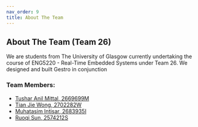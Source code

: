 ```yaml
---
nav_order: 9
title: About The Team
---
```


## About The Team (Team 26)

We are students from The University of Glasgow currently undertaking the course of ENG5220 - Real-Time Embedded Systems under Team 26. We designed and built Gestro in conjunction

### Team Members:
- [Tushar Anil Mittal, 2669699M](https://github.com/RandomGuy-coder)
- [Tian Jie Wong, 2702282W](https://github.com/terrsoshi)
- [Muhatasim Intisar, 2683935I](https://github.com/MuhatasimIntisar)
- [Ruoqi Sun, 2574212S](https://github.com/David2574)
